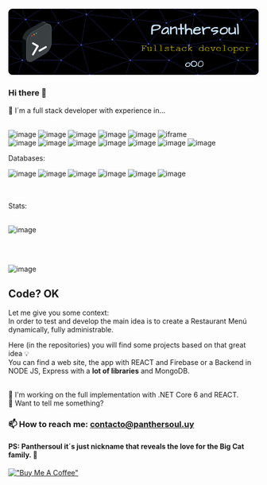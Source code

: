 ![Header](./img/github-header-image.png)
<!--
**Panthersoul/Panthersoul** is a ✨ _special_ ✨ repository because its `README.md` (this file) appears on your GitHub profile.

Here are some ideas to get you started:

- 🔭 I’m currently working on a few personal projects.
- 🌱 Always learning 
- 👯 I’m looking to collaborate on ...
- 🤔 I’m looking for help with ...
- 💬 Ask me about what you need.
- 📫 How to reach me: ...
- 😄 Pronouns: ...
- ⚡ Fun fact: ...
-->

### Hi there 👋
🔭 I´m a full stack developer with experience in...   <br /><br />

![image](https://img.shields.io/badge/.NET-512BD4?style=for-the-badge&logo=dotnet&logoColor=white) 
![image](https://img.shields.io/badge/JavaScript-323330?style=for-the-badge&logo=javascript&logoColor=F7DF1E) 
![image](https://img.shields.io/badge/React-20232A?style=for-the-badge&logo=react&logoColor=61DAFB) 
![image](https://img.shields.io/badge/Node.js-339933?style=for-the-badge&logo=nodedotjs&logoColor=white)
![image](https://img.shields.io/badge/Express.js-000000?style=for-the-badge&logo=express&logoColor=white) 
![iframe](https://img.shields.io/badge/Amazon_AWS-FF9900?style=for-the-badge&logo=amazonaws&logoColor=white) <br />
![image](https://img.shields.io/badge/C%23-239120?style=for-the-badge&logo=c-sharp&logoColor=white)
![image](https://img.shields.io/badge/HTML5-E34F26?style=for-the-badge&logo=html5&logoColor=white)
![image](https://img.shields.io/badge/CSS3-1572B6?style=for-the-badge&logo=css3&logoColor=white)
![image](https://img.shields.io/badge/GitHub-100000?style=for-the-badge&logo=github&logoColor=white)
![image](https://img.shields.io/badge/Bootstrap-563D7C?style=for-the-badge&logo=bootstrap&logoColor=white)
![image](https://img.shields.io/badge/GraphQl-E10098?style=for-the-badge&logo=graphql&logoColor=white)
![image](https://img.shields.io/badge/Docker-2CA5E0?style=for-the-badge&logo=docker&logoColor=white)


Databases: <br />

![image](https://img.shields.io/badge/MySQL-005C84?style=for-the-badge&logo=mysql&logoColor=white) 
![image](https://img.shields.io/badge/MongoDB-4EA94B?style=for-the-badge&logo=mongodb&logoColor=white) 
![image](https://img.shields.io/badge/PostgreSQL-316192?style=for-the-badge&logo=postgresql&logoColor=white) 
![image](https://img.shields.io/badge/Microsoft%20SQL%20Server-CC2927?style=for-the-badge&logo=microsoft%20sql%20server&logoColor=white) 
![image](https://img.shields.io/badge/MySQL-005C84?style=for-the-badge&logo=mysql&logoColor=white) 
![image](https://img.shields.io/badge/firebase-ffca28?style=for-the-badge&logo=firebase&logoColor=black)

<br />
<br />
Stats: <br />
<br />

![image](https://github-profile-summary-cards.vercel.app/api/cards/profile-details?username=Panthersoul&theme=dark)

<br />
<br />

![image](https://github-profile-trophy.vercel.app/?username=Panthersoul&theme=dark)


 ## Code? OK
 Let me give you some context: <br />
 In order to test and develop the main idea is to create a Restaurant Menú dynamically, fully administrable. <br />

Here (in the repositories) you will find some projects based on that great idea 💡 <br />
You can find a web site, the app with REACT and Firebase or a Backend in NODE JS, Express with a **__lot of libraries__** and MongoDB.<br />
<br />


🌱 I'm working on the full implementation with .NET Core 6 and REACT.  <br />
💬 Want to tell me something? <br />

### 📫 How to reach me: contacto@panthersoul.uy

#### PS: Panthersoul it´s just nickname that reveals the love for the Big Cat family. 🐆


[!["Buy Me A Coffee"](https://www.buymeacoffee.com/assets/img/custom_images/orange_img.png)](https://www.buymeacoffee.com/agiacosa)


